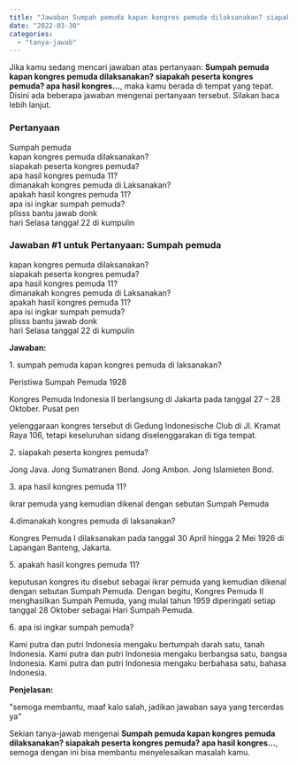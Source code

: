 ```yaml
---
title: "Jawaban Sumpah pemuda kapan kongres pemuda dilaksanakan? siapakah peserta kongres pemuda? apa hasil kongres..."
date: "2022-03-30"
categories: 
  - "tanya-jawab"
---
```


Jika kamu sedang mencari jawaban atas pertanyaan: **Sumpah pemuda kapan kongres pemuda dilaksanakan? siapakah peserta kongres pemuda? apa hasil kongres...**, maka kamu berada di tempat yang tepat. Disini ada beberapa jawaban mengenai pertanyaan tersebut. Silakan baca lebih lanjut.

### Pertanyaan

Sumpah pemuda  
kapan kongres pemuda dilaksanakan?  
siapakah peserta kongres pemuda?  
apa hasil kongres pemuda 11?  
dimanakah kongres pemuda di Laksanakan?  
apakah hasil kongres pemuda 11?  
apa isi ingkar sumpah pemuda?  
plisss bantu jawab donk  
hari Selasa tanggal 22 di kumpulin​

### Jawaban #1 untuk Pertanyaan: Sumpah pemuda  
kapan kongres pemuda dilaksanakan?  
siapakah peserta kongres pemuda?  
apa hasil kongres pemuda 11?  
dimanakah kongres pemuda di Laksanakan?  
apakah hasil kongres pemuda 11?  
apa isi ingkar sumpah pemuda?  
plisss bantu jawab donk  
hari Selasa tanggal 22 di kumpulin​

**Jawaban:**

1\. sumpah pemuda kapan kongres pemuda di laksanakan?

Peristiwa Sumpah Pemuda 1928

Kongres Pemuda Indonesia II berlangsung di Jakarta pada tanggal 27 – 28 Oktober. Pusat pen

yelenggaraan kongres tersebut di Gedung Indonesische Club di Jl. Kramat Raya 106, tetapi keseluruhan sidang diselenggarakan di tiga tempat.

2\. siapakah peserta kongres pemuda?

Jong Java. Jong Sumatranen Bond. Jong Ambon. Jong Islamieten Bond.

3\. apa hasil kongres pemuda 11?

ikrar pemuda yang kemudian dikenal dengan sebutan Sumpah Pemuda

4.dimanakah kongres pemuda di laksanakan?

Kongres Pemuda I dilaksanakan pada tanggal 30 April hingga 2 Mei 1926 di Lapangan Banteng, Jakarta.

5\. apakah hasil kongres pemuda 11?

keputusan kongres itu disebut sebagai ikrar pemuda yang kemudian dikenal dengan sebutan Sumpah Pemuda. Dengan begitu, Kongres Pemuda II menghasilkan Sumpah Pemuda, yang mulai tahun 1959 diperingati setiap tanggal 28 Oktober sebagai Hari Sumpah Pemuda.

6\. apa isi ingkar sumpah pemuda?

Kami putra dan putri Indonesia mengaku bertumpah darah satu, tanah Indonesia. Kami putra dan putri Indonesia mengaku berbangsa satu, bangsa Indonesia. Kami putra dan putri Indonesia mengaku berbahasa satu, bahasa Indonesia.

**Penjelasan:**

"semoga membantu, maaf kalo salah, jadikan jawaban saya yang tercerdas ya"

Sekian tanya-jawab mengenai **Sumpah pemuda kapan kongres pemuda dilaksanakan? siapakah peserta kongres pemuda? apa hasil kongres...**, semoga dengan ini bisa membantu menyelesaikan masalah kamu.
